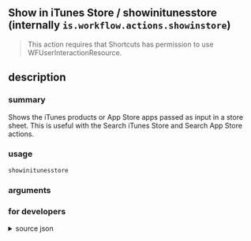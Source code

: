
## Show in iTunes Store / showinitunesstore (internally `is.workflow.actions.showinstore`)


> This action requires that Shortcuts has permission to use WFUserInteractionResource.


## description
### summary
Shows the iTunes products or App Store apps passed as input in a store sheet. This is useful with the Search iTunes Store and Search App Store actions.


### usage
`showinitunesstore `

### arguments


### for developers

<details><summary>source json</summary>
<p>
```json
{
	"ActionClass": "WFShowInStoreAction",
	"ActionKeywords": [
		"app",
		"song",
		"music",
		"movie",
		"ebook",
		"audiobook",
		"tv",
		"album",
		"store"
	],
	"AppIdentifier": "com.apple.MobileStore",
	"Category": "Music",
	"CreationDate": "2016-03-15T07:00:00.000Z",
	"Description": {
		"DescriptionSummary": "Shows the iTunes products or App Store apps passed as input in a store sheet. This is useful with the Search iTunes Store and Search App Store actions."
	},
	"Input": {
		"Multiple": false,
		"Required": true,
		"Types": [
			"WFiTunesProductContentItem",
			"WFAppStoreAppContentItem"
		]
	},
	"InputPassthrough": true,
	"Name": "Show in iTunes Store",
	"Parameters": [],
	"RequiredResources": [
		"WFUserInteractionResource"
	],
	"UserInterfaces": [
		"UIKit"
	]
}
```
</p></details>
